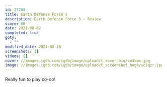 ```yaml
---
id: 27283
title: Earth Defense Force 5
description: Earth Defense Force 5 - Review
score: 80
date: 2021-08-02
completed: true
goty:
  - ""
modified_date: 2024-08-16
screenshots: []
videos: []
cover: //images.igdb.com/igdb/image/upload/t_cover_big/co4kwx.jpg
image: //images.igdb.com/igdb/image/upload/t_screenshot_huge/sc5qzr.jpg
---
```

Really fun to play co-op!